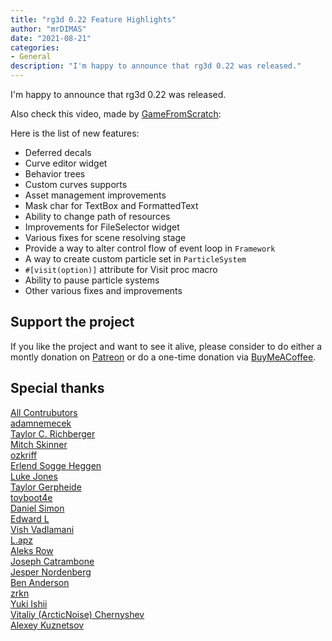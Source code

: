 ```yaml
---
title: "rg3d 0.22 Feature Highlights"
author: "mrDIMAS"
date: "2021-08-21"
categories: 
- General
description: "I'm happy to announce that rg3d 0.22 was released."
---
```


I'm happy to announce that rg3d 0.22 was released.

<YtVideo url="https://www.youtube.com/embed/N8kmZ9aBtZs" />

Also check this video, made by [GameFromScratch](https://www.youtube.com/channel/UCr-5TdGkKszdbboXXsFZJTQ):

<YtVideo url="https://www.youtube.com/embed/mzshg_0ZvLk" />

Here is the list of new features:

- Deferred decals
- Curve editor widget
- Behavior trees
- Custom curves supports
- Asset management improvements
- Mask char for TextBox and FormattedText
- Ability to change path of resources
- Improvements for FileSelector widget
- Various fixes for scene resolving stage
- Provide a way to alter control flow of event loop in `Framework`
- A way to create custom particle set in `ParticleSystem`
- `#[visit(option)]` attribute for Visit proc macro
- Ability to pause particle systems
- Other various fixes and improvements

## Support the project

If you like the project and want to see it alive, please consider to do either a montly donation on [Patreon](https://www.patreon.com/mrdimas) or do a one-time donation via [BuyMeACoffee](https://www.buymeacoffee.com/mrDIMAS). 

## Special thanks

[All Contrubutors](https://github.com/FyroxEngine/Fyrox/graphs/contributors)  
[adamnemecek](https://github.com/adamnemecek)  
[Taylor C. Richberger](https://www.patreon.com/user/creators?u=60141723)  
[Mitch Skinner](https://www.patreon.com/user/creators?u=60141723)  
[ozkriff](https://www.patreon.com/ozkriff)  
[Erlend Sogge Heggen](https://www.patreon.com/amethystengine/creators)  
[Luke Jones](https://www.patreon.com/flukejones)  
[Taylor Gerpheide](https://www.patreon.com/user/creators?u=32274918)  
[toyboot4e](https://www.patreon.com/user/creators?u=53758973)  
[Daniel Simon](https://www.patreon.com/user/creators?u=43754885)  
[Edward L](https://www.patreon.com/user/creators?u=53507198)  
[Vish Vadlamani](https://www.patreon.com/user/creators?u=42768509)  
[L.apz](https://www.patreon.com/user/creators?u=5448832)  
[Aleks Row](https://www.patreon.com/user/creators?u=51907853)  
[Joseph Catrambone](https://www.patreon.com/user?u=4738580)  
[Jesper Nordenberg](https://www.patreon.com/jesnor)  
[Ben Anderson](https://www.patreon.com/user/creators?u=14436239)  
[zrkn](https://www.patreon.com/user/creators?u=23413376)  
[Yuki Ishii](https://www.patreon.com/user/creators?u=9564103)  
[Vitaliy (ArcticNoise) Chernyshev](https://www.patreon.com/user?u=2601918)  
[Alexey Kuznetsov](https://www.patreon.com/user?u=39375025)  
